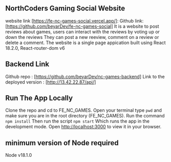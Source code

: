 ## NorthCoders Gaming Social Website

website link [https://fe-nc-games-social.vercel.app/]:
Github link: [https://github.com/beyarDev/fe-nc-games-social]
It is a website to post reviews about games, users can interact with the reviews by voting up or down the reviews
They can post a new reeview, comment on a review or delete a comment.
The website is a single page appication built using React 18.2.0, React-router-dom v6

## Backend Link

Github repo : [https://github.com/beyarDev/nc-games-backend]
Link to the deployed version : [http://13.42.22.87/api/]

## Run The App Locally

Clone the repo and cd to FE_NC_GAMES.
Open your terminal type `pwd` and make sure you are in the root directory (FE_NC_GAMES).
Run the command `npm install`
Then run the script `npm start`
Which runs the app in the development mode.
Open [http://localhost:3000](http://localhost:3000) to view it in your browser.

## minimum version of Node required

Node v18.1.0
